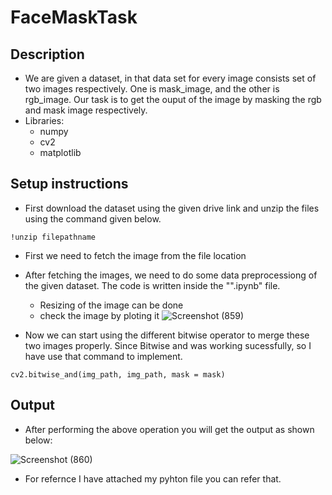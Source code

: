 # FaceMaskTask
## Description
- We are given a dataset, in that data set for every image consists set of two images respectively. One is mask_image, and the other is rgb_image. Our task is to get the ouput of the image by masking the rgb and mask image respectively. 
- Libraries:
    - numpy
    - cv2
    - matplotlib

## Setup instructions

- First download the dataset using the given drive link and unzip the files using the command given below.
```
!unzip filepathname
```
- First we need to fetch the image from the file location
- After fetching the images, we need to do some data preprocessiong of the given dataset. The code is written inside the "".ipynb" file. 
     - Resizing of the image can be done
     - check the image by ploting it 
![Screenshot (859)](https://user-images.githubusercontent.com/61947484/118351868-f91d8b80-b57b-11eb-9784-cae64176273a.png)

- Now we can start using the different bitwise operator to merge these two images properly. 
Since Bitwise and was working sucessfully, so I have use that command to implement.
```
cv2.bitwise_and(img_path, img_path, mask = mask)
```

## Output
- After performing the above operation you will get the output as shown below: 

![Screenshot (860)](https://user-images.githubusercontent.com/61947484/118351982-95e02900-b57c-11eb-9581-0940b1dd3e36.png)

- For refernce I have attached my pyhton file you can refer that. 